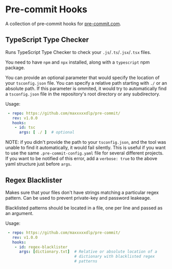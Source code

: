 # Pre-commit Hooks

A collection of pre-commit hooks for
[pre-commit.com](https://pre-commit.com/).

## TypeScript Type Checker

Runs TypeScript Type Checker to check your `.js`/`.ts`/`.jsx`/`.tsx`
files.

You need to have `npm` and `npx` installed, along with a `typescript`
npm package.

You can provide an optional parameter that would specify the location of
your `tsconfig.json` file. You can specify a relative path starting
with `./` or an absolute path. If this parameter is ommited, it would
try to automatically find a `tsconfig.json` file in the repository's
root directory or any subdirectory.

Usage:

```yml
 - repo: https://github.com/maxxxxxdlp/pre-commit/
   rev: v1.0.0
   hooks:
    - id: tsc
      args: [ ./ ]  # optional
```

NOTE: if you didn't provide the path to your `tsconfig.json`, and the
tool was unable to find it automatically, it would fail silently. This
is useful if you want to use the same `.pre-commit-config.yaml` file for
several different projects. If you want to be notified of this error,
add a `verbose: true` to the above yaml structure just before `args`.

## Regex Blacklister

Makes sure that your files don't have strings matching a particular
regex pattern. Can be used to prevent private-key and password
leakeage.

Blacklisted patterns should be located in a file, one per line and
passed as an argument.

Usage:

```yml
 - repo: https://github.com/maxxxxxdlp/pre-commit/
   rev: v1.0.0
   hooks:
    - id: regex-blacklister
      args: [dictionary.txt]  # Relative or absolute location of a
                              # dictionary with blacklisted regex
                              # patterns
```

